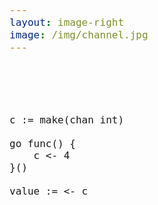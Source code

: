```yaml
---
layout: image-right
image: /img/channel.jpg
---
```


<br><br><br><br>

```go{1|3-5|7|all}
c := make(chan int)

go func() {
    c <- 4
}()

value := <- c
```

<style>
code {
    font-size: 16px ;
}
</style>
